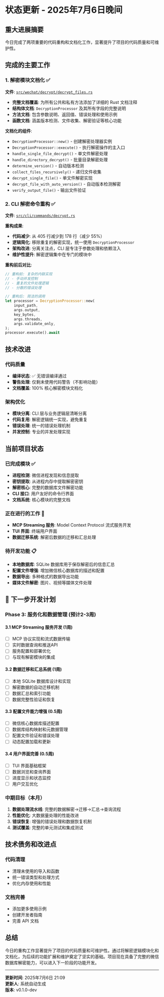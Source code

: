 # 状态更新 - 2025年7月6日晚间

## 重大进展摘要

今日完成了两项重要的代码重构和文档化工作，显著提升了项目的代码质量和可维护性。

## 完成的主要工作

### 1. 解密模块文档化 ✅

**文件**: [`src/wechat/decrypt/decrypt_files.rs`](../src/wechat/decrypt/decrypt_files.rs)

- **完整文档覆盖**: 为所有公共和私有方法添加了详细的 Rust 文档注释
- **结构体文档**: `DecryptionProcessor` 及其所有字段的完整说明
- **方法文档**: 包含参数说明、返回值、错误处理和使用示例
- **函数文档**: 涵盖版本检测、文件收集、解密验证等核心功能

**文档化的组件**:
- `DecryptionProcessor::new()` - 创建解密处理器实例
- `DecryptionProcessor::execute()` - 执行解密操作的主入口
- `handle_single_file_decrypt()` - 单文件解密处理
- `handle_directory_decrypt()` - 批量目录解密处理
- `determine_version()` - 自动版本检测
- `collect_files_recursively()` - 递归文件收集
- `decrypt_single_file()` - 单文件解密实现
- `decrypt_file_with_auto_version()` - 自动版本检测解密
- `verify_output_file()` - 输出文件验证

### 2. CLI 解密命令重构 ✅

**文件**: [`src/cli/commands/decrypt.rs`](../src/cli/commands/decrypt.rs)

**重构成果**:
- **代码减少**: 从 405 行减少到 178 行（减少 55%）
- **逻辑简化**: 移除重复的解密实现，统一使用 `DecryptionProcessor`
- **架构改进**: 分离关注点，CLI 层专注于参数处理和依赖注入
- **维护性提升**: 解密逻辑集中在专门的模块中

**重构前后对比**:
```rust
// 重构前: 复杂的内联实现
// - 手动并发控制
// - 重复的文件处理逻辑
// - 分散的错误处理

// 重构后: 简洁的调用
let processor = DecryptionProcessor::new(
    input_path,
    args.output,
    key_bytes,
    args.threads,
    args.validate_only,
);
processor.execute().await
```

## 技术改进

### 代码质量
- **编译状态**: ✅ 无错误编译通过
- **警告处理**: 仅剩未使用代码警告（不影响功能）
- **文档覆盖**: 100% 核心解密模块文档化

### 架构优化
- **模块分离**: CLI 层与业务逻辑层清晰分离
- **代码复用**: 解密逻辑统一实现，避免重复
- **错误处理**: 统一的错误处理机制
- **并发控制**: 专业的并发处理实现

## 当前项目状态

### 已完成模块 ✅
- **进程检测**: 微信进程发现和信息提取
- **密钥提取**: 从进程内存中提取解密密钥
- **解密核心**: 完整的数据库文件解密功能
- **CLI 接口**: 用户友好的命令行界面
- **文档系统**: 核心模块的完整文档

### 正在进行的工作 🔄
- **MCP Streaming 服务**: Model Context Protocol 流式服务开发
- **TUI 界面**: 终端用户界面
- **数据迁移系统**: 解密后数据的迁移和汇总处理

### 待开发功能 📋
- **本地数据库**: SQLite 数据库用于保存解密后的信息汇总
- **配置文件增强**: 增加微信核心数据库的描述和配置
- **数据导出**: 多种格式的数据导出功能
- **媒体文件解密**: 图片、视频等媒体文件处理

## 🎯 下一步开发计划

### Phase 3: 服务化和数据管理 (预计2-3周)

#### 3.1 MCP Streaming 服务开发 (1周)
- [ ] MCP 协议实现和流式数据传输
- [ ] 实时数据查询和推送API
- [ ] 服务配置和部署优化
- [ ] 与现有解密模块的集成

#### 3.2 数据迁移和汇总系统 (1周)
- [ ] 本地 SQLite 数据库设计和实现
- [ ] 解密数据的自动迁移机制
- [ ] 数据汇总和索引功能
- [ ] 数据完整性验证和恢复

#### 3.3 配置文件能力增强 (0.5周)
- [ ] 微信核心数据库描述配置
- [ ] 数据库结构映射和元数据管理
- [ ] 配置文件验证和错误处理
- [ ] 动态配置加载和更新

#### 3.4 用户界面完善 (0.5周)
- [ ] TUI 界面基础框架
- [ ] 数据浏览和查询界面
- [ ] 进度显示和状态监控
- [ ] 用户交互优化

### 中期目标（本月）
1. **数据处理流水线**: 完整的数据解密→迁移→汇总→查询流程
2. **性能优化**: 大数据量处理的性能改进
3. **错误恢复**: 增强的错误处理和数据恢复机制
4. **测试覆盖**: 完整的单元测试和集成测试

## 技术债务和改进点

### 代码清理
- 清理未使用的导入和函数
- 统一错误类型和处理方式
- 优化内存使用和性能

### 文档完善
- 添加更多使用示例
- 创建开发者指南
- 完善 API 文档

## 总结

今日的重构工作显著提升了项目的代码质量和可维护性。通过将解密逻辑模块化和文档化，为后续的功能扩展和维护奠定了坚实的基础。项目现在具备了完整的微信数据库解密能力，可以进入下一阶段的功能开发。

---

**更新时间**: 2025年7月6日 21:09  
**更新人**: 系统自动生成  
**版本**: v0.1.0-dev